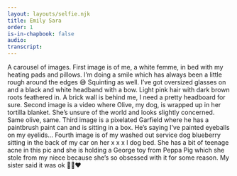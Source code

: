 ```yaml
---
layout: layouts/selfie.njk
title: Emily Sara
order: 1
is-in-chapbook: false
audio:
transcript:
---
```


A carousel of images. First image is of me, a white femme, in bed with my heating pads and pillows. I’m doing a smile which has always been a little rough around the edges 😅 Squinting as well. I’ve got oversized glasses on and a black and white headband with a bow. Light pink hair with dark brown roots feathered in. A brick wall is behind me, I need a pretty headboard for sure. Second image is a video where Olive, my dog, is wrapped up in her tortilla blanket. She’s unsure of the world and looks slightly concerned. Same olive, same. Third image is a pixelated Garfield where he has a paintbrush paint can and is sitting in a box. He’s saying I’ve painted eyeballs on my eyelids… Fourth image is of my washed out service dog blueberry sitting in the back of my car on her x x x l dog bed. She has a bit of teenage acne in this pic and she is holding a George toy from Peppa Pig which she stole from my niece because she’s so obsessed with it for some reason. My sister said it was ok 🙏🏻❤️
